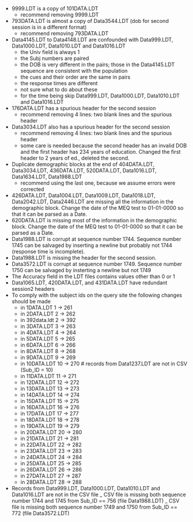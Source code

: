 - 9999.LDT is a copy of 101DATA.LDT
    + recommend removing 9999.LDT
- 793DATA.LDT is almost a copy of Data3544.LDT (dob for second session is in a different format)
    + recommend removing 793DATA.LDT
- Data4145.LDT to Data4148.LDT are confounded with Data999.LDT, Data1000.LDT, Data1010.LDT and Data1016.LDT
    + the Univ field is always 1
    + the Subj numbers are paired
    + the DOB is very different in the pairs; those in the Data4145.LDT sequence are consistent with the population
    + the cues and their order are the same in pairs
    + the response times are different
    + not sure what to do about these
    + for the time being skip Data999.LDT, Data1000.LDT, Data1010.LDT and Data1016.LDT
- 176DATA.LDT has a spurious header for the second session
    + recommend removing 4 lines: two blank lines and the spurious header
- Data3034.LDT also has a spurious header for the second session
    + recommend removing 4 lines: two blank lines and the spurious header
    + some care is needed because the second header has an invalid DOB and the first header has 234 years of education.  Changed the first header to 2 years of ed., deleted the second.
- Duplicate demographic blocks at the end of 404DATA.LDT, Data3034.LDT, 436DATA.LDT, 520DATA.LDT, Data1016.LDT, Data1634.LDT, Data1988.LDT
    + recommend using the last one, because we assume errors were corrected
- 426DATA.LDT, Data1004.LDT, Data1009.LDT, Data1018.LDT, Data2042.LDT, Data2446.LDT are missing all the information in the demographic block.  Change the date of the MEQ test to 01-01-0000 so that it can be parsed as a Date.
- 620DATA.LDT is missing most of the information in the demographic block.   Change the date of the MEQ test to 01-01-0000 so that it can be parsed as a Date.
- Data1988.LDT is corrupt at sequence number 1744.  Sequence number 1745 can be salvaged by inserting a newline but probably not 1744 (response time is incomplete).
- Data1988.LDT is missing the header for the second session.
- Data3572.LDT is corrupt at sequence number 1749.  Sequence number 1750 can be salvaged by insterting a newline but not 1749
- The Accuracy field in the LDT files contains values other than 0 or 1
- Data1065.LDT, 420DATA.LDT, and 431DATA.LDT have redundant session2 headers
- To comply with the subject ids on the query site the following changes should be made
    + in 1DATA.LDT     1 -> 261
    + in 2DATA.LDT     2 -> 262
    + in 392data.ldt   2 -> 392
    + in 3DATA.LDT     3 -> 263
    + in 4DATA.LDT     4 -> 264
    + in 5DATA.LDT     5 -> 265
    + in 6DATA.LDT     6 -> 266
    + in 8DATA.LDT     8 -> 268
    + in 9DATA.LDT     9 -> 269
    + in 10DATA.LDT   10 -> 270   # records from Data1237.LDT are not in CSV (Sub_ID = 10)
    + in 11DATA.LDT   11 -> 271
    + in 12DATA.LDT   12 -> 272
    + in 13DATA.LDT   13 -> 273
    + in 14DATA.LDT   14 -> 274
    + in 15DATA.LDT   15 -> 275
    + in 16DATA.LDT   16 -> 276
    + in 17DATA.LDT   17 -> 277
    + in 18DATA.LDT   18 -> 278
    + in 19DATA.LDT   19 -> 279
    + in 20DATA.LDT   20 -> 280
    + in 21DATA.LDT   21 -> 281
    + in 22DATA.LDT   22 -> 282
    + in 23DATA.LDT   23 -> 283
    + in 24DATA.LDT   24 -> 284
    + in 25DATA.LDT   25 -> 285
    + in 26DATA.LDT   26 -> 286
    + in 27DATA.LDT   27 -> 287
    + in 28DATA.LDT   28 -> 288
- Records from Data999.LDT, Data1000.LDT, Data1010.LDT and Data1016.LDT are not in the CSV file
_ CSV file is missing both sequence number 1744 and 1745 from Sub_ID == 756 (file Data1988.LDT)
_ CSV file is missing both sequence number 1749 and 1750 from Sub_ID == 772 (file Data3572.LDT)
